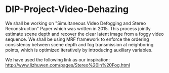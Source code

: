 # DIP-Project-Video-Dehazing
We shall be working on "Simultaneous Video Defogging and Stereo Reconstruction" Paper which was written in 2015. This process jointly estimate scene depth and recover the clear latent image from a foggy video sequence. We shall be using MRF framework to enforce the ordering consistency between scene depth and fog transmission at neighboring points, which is optimized iteratively by introducing auxiliary variables.

We have used the following link as our inspiration: http://www.lizhuwen.com/pages/Stereo%20in%20Fog.html
